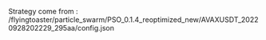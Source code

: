 Strategy come from : /flyingtoaster/particle_swarm/PSO_0.1.4_reoptimized_new/AVAXUSDT_20220928202229_295aa/config.json